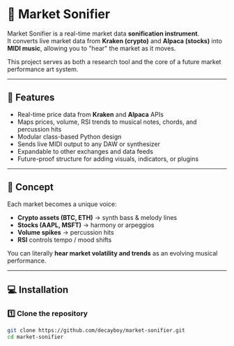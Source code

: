 # 🎼 Market Sonifier

Market Sonifier is a real-time market data **sonification instrument**.  
It converts live market data from **Kraken (crypto)** and **Alpaca (stocks)** into **MIDI music**, allowing you to "hear" the market as it moves.

This project serves as both a research tool and the core of a future market performance art system.

---

## 🔧 Features

- Real-time price data from **Kraken** and **Alpaca** APIs
- Maps prices, volume, RSI trends to musical notes, chords, and percussion hits
- Modular class-based Python design
- Sends live MIDI output to any DAW or synthesizer
- Expandable to other exchanges and data feeds
- Future-proof structure for adding visuals, indicators, or plugins

---

## 🎯 Concept

Each market becomes a unique voice:
- **Crypto assets (BTC, ETH)** → synth bass & melody lines  
- **Stocks (AAPL, MSFT)** → harmony or arpeggios  
- **Volume spikes** → percussion hits  
- **RSI** controls tempo / mood shifts  

You can literally **hear market volatility and trends** as an evolving musical performance.

---

## 💻 Installation

### 1️⃣ Clone the repository

```bash
git clone https://github.com/decayboy/market-sonifier.git
cd market-sonifier
